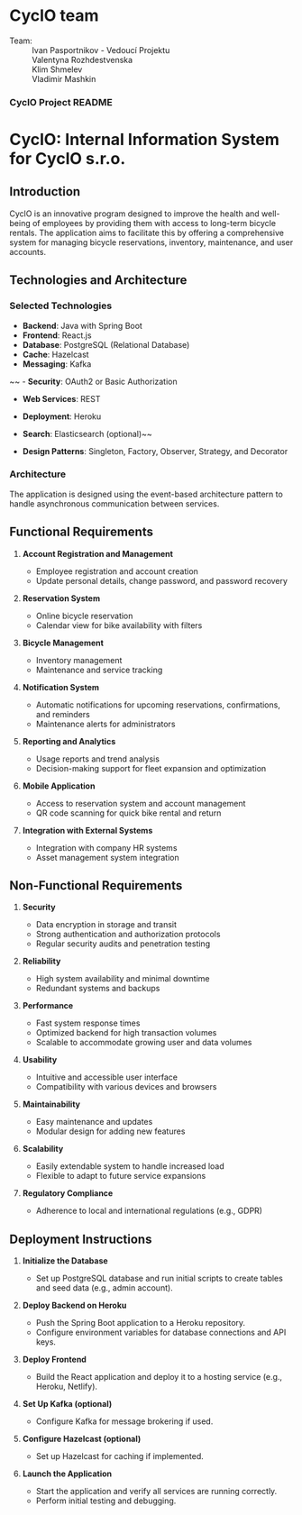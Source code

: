 # CyclO team

<div>
<dl>
<dt>Team:</dt>
<dd>Ivan Pasportnikov - Vedoucí Projektu</dd>
<dd>Valentyna Rozhdestvenska</dd>
<dd>Klim Shmelev</dd>
<dd>Vladimir Mashkin</dd>
</dl>
</div>

### CyclO Project README

# CyclO: Internal Information System for CyclO s.r.o.

## Introduction

CyclO is an innovative program designed to improve the health and well-being of employees by providing them with access to long-term bicycle rentals. The application aims to facilitate this by offering a comprehensive system for managing bicycle reservations, inventory, maintenance, and user accounts.

## Technologies and Architecture

### Selected Technologies
- **Backend**: Java with Spring Boot
- **Frontend**: React.js
- **Database**: PostgreSQL (Relational Database)
- **Cache**: Hazelcast
- **Messaging**: Kafka


~~ - **Security**: OAuth2 or Basic Authorization
- **Web Services**: REST
- **Deployment**: Heroku
- **Search**: Elasticsearch (optional)~~

- **Design Patterns**: Singleton, Factory, Observer, Strategy, and Decorator

### Architecture
The application is designed using the event-based architecture pattern to handle asynchronous communication between services. 

## Functional Requirements
1. **Account Registration and Management**
   - Employee registration and account creation
   - Update personal details, change password, and password recovery

2. **Reservation System**
   - Online bicycle reservation
   - Calendar view for bike availability with filters

3. **Bicycle Management**
   - Inventory management
   - Maintenance and service tracking

4. **Notification System**
   - Automatic notifications for upcoming reservations, confirmations, and reminders
   - Maintenance alerts for administrators

5. **Reporting and Analytics**
   - Usage reports and trend analysis
   - Decision-making support for fleet expansion and optimization

6. **Mobile Application**
   - Access to reservation system and account management
   - QR code scanning for quick bike rental and return

7. **Integration with External Systems**
   - Integration with company HR systems
   - Asset management system integration

## Non-Functional Requirements
1. **Security**
   - Data encryption in storage and transit
   - Strong authentication and authorization protocols
   - Regular security audits and penetration testing

2. **Reliability**
   - High system availability and minimal downtime
   - Redundant systems and backups

3. **Performance**
   - Fast system response times
   - Optimized backend for high transaction volumes
   - Scalable to accommodate growing user and data volumes

4. **Usability**
   - Intuitive and accessible user interface
   - Compatibility with various devices and browsers

5. **Maintainability**
   - Easy maintenance and updates
   - Modular design for adding new features

6. **Scalability**
   - Easily extendable system to handle increased load
   - Flexible to adapt to future service expansions

7. **Regulatory Compliance**
   - Adherence to local and international regulations (e.g., GDPR)

## Deployment Instructions
1. **Initialize the Database**
   - Set up PostgreSQL database and run initial scripts to create tables and seed data (e.g., admin account).

2. **Deploy Backend on Heroku**
   - Push the Spring Boot application to a Heroku repository.
   - Configure environment variables for database connections and API keys.

3. **Deploy Frontend**
   - Build the React application and deploy it to a hosting service (e.g., Heroku, Netlify).

4. **Set Up Kafka (optional)**
   - Configure Kafka for message brokering if used.

5. **Configure Hazelcast (optional)**
   - Set up Hazelcast for caching if implemented.

6. **Launch the Application**
   - Start the application and verify all services are running correctly.
   - Perform initial testing and debugging.



